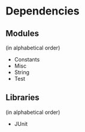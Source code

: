 # Dependencies

## Modules
(in alphabetical order)

* Constants
* Misc
* String
* Test

## Libraries
(in alphabetical order)

* JUnit
